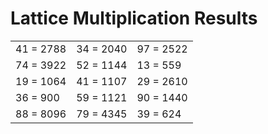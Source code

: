 # Lattice Multiplication Results

|   |   |   |
|---|---|---|
| 41 = 2788 | 34 = 2040 | 97 = 2522 |
| 74 = 3922 | 52 = 1144 | 13 = 559 |
| 19 = 1064 | 41 = 1107 | 29 = 2610 |
| 36 = 900 | 59 = 1121 | 90 = 1440 |
| 88 = 8096 | 79 = 4345 | 39 = 624 |

